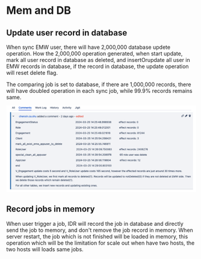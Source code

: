# Mem and DB

## Update user record in database

When sync EMW user, there will have 2,000,000 database updete operation. How the 2,000,000 operation generated, when start update, mark all user record in database as deleted, and insertOrupdate all user in EMW records in database, if the record in database, the update operation will reset delete flag. 

The comparing job is set to database, if there are 1,000,000 records, there will have doubled operation in each sync job, while 99.9% records remains same.

![Database update](pic/UpdateRoleUser.png)


## Record jobs in memory

When user trigger a job, IDR will record the job in database and directly send the job to memory, and don't remove the job record in memory. When server restart, the job which is not finished will be loaded in memory, this operation which will be the limitation for scale out when have two hosts, the two hosts will loads same jobs. 